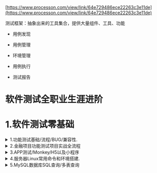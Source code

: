 [https://www.processon.com/view/link/64e729486ece22263c3e11de](https://www.processon.com/view/link/64e729486ece22263c3e11de)

测试框架：抽象出来的工具集合，提供大量组件、工具、功能

- 用例发现

- 用例管理

- 环境管理

- 用例执行

- 测试报告

# 软件测试全职业生涯进阶

# 1.软件测试零基础

<details>
<summary>1.功能测试基础/流程/BUG/兼容性.</summary>

软件测试基础概念和软件测试分类：

- 软件测试定义&软件测试目的&软件测试行业前景分析
- 软件测试的分类及概念说明
- 软件开发流程、生命周期以及开发模型（瀑布、V、W、敏捷开发模型）
- 软件测试九大质量特征及详解
- 软件测试分类及概念说明详解
- 软件的生命周期及各阶段具体活动及常见开发模型

软件测试流程及相关文档编写规范

- 软件测试流程（需求分析&测试计划&测试方案&测试用例&测试报告规范）
- 测试需求分析：为什么要做需求分析及需求分析的作用及需求分析的流程
- 软件测试用例设计规范及用例要素详解&实操应用
- 软件测试用例设计方法：等价类，边界值，场景法案例详解
- 软件测试用例设计方法：错误推测法，因果图法，判定表法案例详解
- 软件测试用例设计方法：正交试验法案例详解
- 软件测试用例的评审（组内评审，三方会审）及小项目实操用例
- 软件测试报告编写规范&应用实战&测试结果分析

Bug流程、生命周期及管理工具详解

- 什么是Bug以及Bug的分类和级别定义
- 如何有效记录Bug以及优化Bug再现步骤
- Bug报告内容&Bug报告的5C原则和二八定理
- Bug的生命周期&Bug流程及BUG状态及BUG跟踪
- 常用的缺陷管理工具及缺陷管理工具禅道详解

兼容性测试、版本控制工具、Web体系

- 浏览器兼容性测试的重要性和原因
- 浏览器兼容性测试场景和测试工具详解
- 版本控制工具SVN的使用
- 版本控制工具Git， GitHub， Gitee的使用
- 文件扩展名，Dos命令，批处理命令以及网络配置IP/TCP协议

</details>

<details>
<summary>2.金融项目功能测试项目实战全流程</summary>

金融项目立项&项目实战之需求分析

- 项目组创建/测试项目需求分配/了解熟悉测试需求
- 需求评审/沟通需求疑点
- 项目任务及时间的规划、测试计划的编写
- 根据项目需求文档，进行需求分析，详细列出测试点
- 复核需求分析测试点，测试点整理

金融项目实战之测试计划编写和评审

- 根据项目需求分析以及测试点量化后编写测试计划文档
- 测试计划文档评审和优化

金融项目实战之测试用例设计及评审

- 根据测试点结合用例设计方法设计编写测试用例
- 用例评审，优化测试用例，达到一定的覆盖率，避免漏测

金融项目实战之bug提交，跟踪以及评审

- 熟练使用BUG工具，熟悉BUG流程
- 好的BUG单编辑规范及注意事项及对BUG单点评
- BUG状态的跟踪，直到BUG关闭

金融项目实战之测试报告编写和评审

- 项目总结&测试报告编写&项目结果分析与汇总
- 测试报告文档评审和优化

</details>

<details>
<summary>3.APP测试/Monkey/H5以及小程序</summary>

App专项测试之H5和小程序测试 

- App测试技术&App项目常见测试问题
- H5测试技术&小程序测试技术
- App专项测试之日志分析

App专项测试之APP项目测试实战

- App项目敏捷开发模式之项目立项
- App项目敏捷开发模式之任务认领
- App项目敏捷开发模式之需求分析
- App项目敏捷开发模式之测试执行及总结

App专项测试之性能、弱网、Monkey测试

- App专项测试之介绍&App专项测试之兼容测试
- Monkey测试之Monkey基础参数及高阶参数使用
- 弱网测试概念及Fiddler配置弱网
- 弱网测试之Emulator工具使用及数据参考
- GT工具获取CPU、内存>工具获取流畅度、耗电量、流量
- soloPi获取基础性能指标及录屏分帧

</details>

<details>
<summary>4.服务器Linux常用命令和环境搭建.</summary>

Linux起源，安装以及解析器详解

- Linux的起源
- Linux的硬件、内核等层级关系
- Linux系列：CentOS,Ubuntu,Redhat
- Vmware虚拟机以及Linux安装详解
- Linux命令解析器详解

Linux网络，常用命令及远程工具

- Linux最常用的是命令以及目录结构
- Linux网络连接模式以及IP地址配置详解
- 远程连接工具XShell,SSH,CRT等使用 
- Linux如何重启网络服务
- Linux关闭防火墙命令详解
- Linux网络配置、虚拟网卡问题解决方案

Linux文件和文件夹命令详解

- Linux文件类型详解
- Linux文件夹新建，删除，复制，剪切命令
- Linux文件新建，删除，复制，剪切以及重命名命令详解
- Linux文件查找find搜索命令
- Linux文件，文件夹以及通配符的使用
- Linux文件查看命令：Cat,More,Less,Head,Tail
- Linux文件vi编辑命令
- Linux文件权限的处理
- Linux中zip,rar,tar.gz压缩和解压操作

Linux搭建JAVA项目测试环境实战

- 实战项目环境介绍：开发环境，测试环境，生成环境，预发布环境
- Linux服务器硬件环境
- JAVA项目测试环境搭建之JDK安装以及环境配置
- JAVA项目测试环境搭建之WEB服务器tomcat安装和配置
- JAVA项目测试环境搭建之数据库安装和配置
- JAVA项目之WAR项目包配置

</details>

<details>
<summary>5.MySQL数据库SQL查询/多表查询</summary>

</details>
